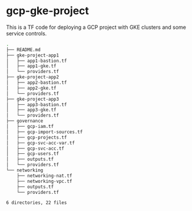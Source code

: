 # gcp-gke-project
This is a TF code for deploying a GCP project with GKE clusters and some service controls. 

```bash
.
├── README.md
├── gke-project-app1
│   ├── app1-bastion.tf
│   ├── app1-gke.tf
│   └── providers.tf
├── gke-project-app2
│   ├── app2-bastion.tf
│   ├── app2-gke.tf
│   └── providers.tf
├── gke-project-app3
│   ├── app3-bastion.tf
│   ├── app3-gke.tf
│   └── providers.tf
├── governance
│   ├── gcp-iam.tf
│   ├── gcp-import-sources.tf
│   ├── gcp-projects.tf
│   ├── gcp-svc-acc-var.tf
│   ├── gcp-svc-acc.tf
│   ├── gcp-users.tf
│   ├── outputs.tf
│   └── providers.tf
└── networking
    ├── networking-nat.tf
    ├── networking-vpc.tf
    ├── outputs.tf
    └── providers.tf

6 directories, 22 files
```